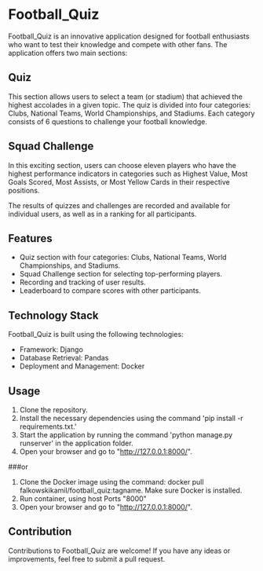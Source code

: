 # Football_Quiz

Football_Quiz is an innovative application designed for football enthusiasts who want to test their knowledge and compete with other fans. The application offers two main sections:

## Quiz

This section allows users to select a team (or stadium) that achieved the highest accolades in a given topic. The quiz is divided into four categories: Clubs, National Teams, World Championships, and Stadiums. Each category consists of 6 questions to challenge your football knowledge.

## Squad Challenge

In this exciting section, users can choose eleven players who have the highest performance indicators in categories such as Highest Value, Most Goals Scored, Most Assists, or Most Yellow Cards in their respective positions.

The results of quizzes and challenges are recorded and available for individual users, as well as in a ranking for all participants.

## Features

- Quiz section with four categories: Clubs, National Teams, World Championships, and Stadiums.
- Squad Challenge section for selecting top-performing players.
- Recording and tracking of user results.
- Leaderboard to compare scores with other participants.

## Technology Stack

Football_Quiz is built using the following technologies:

- Framework: Django
- Database Retrieval: Pandas
- Deployment and Management: Docker

## Usage

   1. Clone the repository.
   2. Install the necessary dependencies using the command 'pip install -r requirements.txt.'
   3. Start the application by running the command 'python manage.py runserver' in the application folder.
   4. Open your browser and go to "http://127.0.0.1:8000/".
   
   ###or
   1. Clone the Docker image using the command: docker pull falkowskikamil/football_quiz:tagname. Make sure Docker is installed.
   2. Run container, using host Ports "8000"
   3. Open your browser and go to "http://127.0.0.1:8000/".

## Contribution

Contributions to Football_Quiz are welcome! If you have any ideas or improvements, feel free to submit a pull request.
